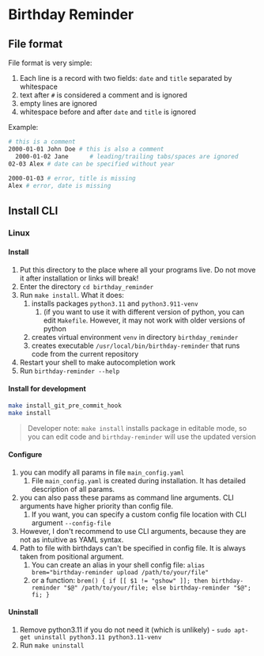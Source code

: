 # Birthday Reminder

## File format

File format is very simple:
1. Each line is a record with two fields: `date` and `title` separated by whitespace
2. text after `#` is considered a comment and is ignored
3. empty lines are ignored
4. whitespace before and after `date` and `title` is ignored

Example:
```sh
# this is a comment
2000-01-01 John Doe # this is also a comment
  2000-01-02 Jane      # leading/trailing tabs/spaces are ignored
02-03 Alex # date can be specified without year
  
2000-01-03 # error, title is missing
Alex # error, date is missing
```


## Install CLI

### Linux

#### Install

1. Put this directory to the place where all your programs live. Do not move it after installation or links will break!
2. Enter the directory `cd birthday_reminder`
3. Run `make install`. What it does:
   1. installs packages `python3.11` and `python3.911-venv` 
      1. (if you want to use it with different version of python, you can edit `Makefile`. However, it may not work with older versions of python
   2. creates virtual environment `venv` in directory `birthday_reminder`
   3. creates executable `/usr/local/bin/birthday-reminder` that runs code from the current repository
4. Restart your shell to make autocompletion work
5. Run `birthday-reminder --help`

#### Install for development

```sh
make install_git_pre_commit_hook
make install
```

> Developer note: `make install` installs package in editable mode, so you can edit code and `birthday-reminder` will use the updated version

#### Configure

1. you can modify all params in file `main_config.yaml`
   1. File `main_config.yaml` is created during installation. It has detailed description of all params.
2. you can also pass these params as command line arguments. CLI arguments have higher priority than config file. 
   1. If you want, you can specify a custom config file location with CLI argument `--config-file`
3. However, I don't recommend to use CLI arguments, because they are not as intuitive as YAML syntax.
4. Path to file with birthdays can't be specified in config file. It is always taken from positional argument.
   1. You can create an alias in your shell config file: `alias brem="birthday-reminder upload /path/to/your/file"`
   2. or a function: `brem() { if [[ $1 != "gshow" ]]; then birthday-reminder "$@" /path/to/your/file; else birthday-reminder "$@"; fi; }`


#### Uninstall

1. Remove python3.11 if you do not need it (which is unlikely) - `sudo apt-get uninstall python3.11 python3.11-venv`
2. Run `make uninstall`
